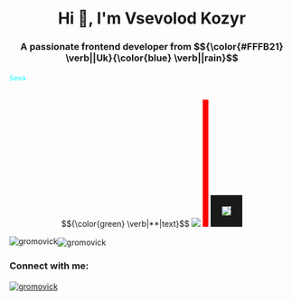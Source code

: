 <h1 align="center">Hi 👋, I'm Vsevolod Kozyr</h1>
<h3 align="center" color="#FFFB21" >A passionate frontend developer from $${\color{#FFFB21} \verb||Uk}{\color{blue} \verb||rain}$$</h3>
<code style="color: cyan" >Seva</code>
<img width="100%" height="10" src="https://upload.wikimedia.org/wikipedia/commons/thumb/6/62/Solid_red.svg/768px-Solid_red.svg.png" />
<p align="center">
  $${\color{green} \verb|**|text}$$
  <img width="400" src="https://you-tube-widget-prhl.vercel.app/?id=UCY1kMZp36IQSyNx_9h4mpCg&type=popular&live=true"/>
 <img width="10" height="225" src="https://github.com/Gromovick/lol/blob/main/Rectangle_2.svg" />
  <img width="400" border="20" src="https://i.imgur.com/sslvGcl.gif"/>
</p>


<p><img align="left" src="https://github-readme-stats.vercel.app/api/top-langs?username=gromovick&show_icons=true&locale=en&layout=compact" alt="gromovick" />
<img align="center" src="https://github-readme-stats.vercel.app/api?username=gromovick&show_icons=true&locale=en" alt="gromovick" /></p>

<h3 align="left">Connect with me:</h3>
<p align="left">
<a href="https://discord.gg/gromovick" target="blank"><img align="center" src="https://raw.githubusercontent.com/rahuldkjain/github-profile-readme-generator/master/src/images/icons/Social/discord.svg" alt="gromovick" height="30" width="40" /></a>
</p













